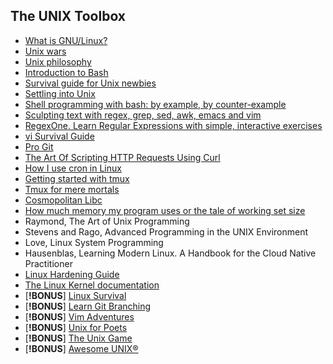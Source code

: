 ## The UNIX Toolbox

- [What is GNU/Linux?](https://www.debian.org/releases/buster/amd64/ch01s02.en.html)
- [Unix wars](https://en.wikipedia.org/wiki/Unix_wars)
- [Unix philosophy](https://en.wikipedia.org/wiki/Unix_philosophy)
- [Introduction to Bash](https://cs.lmu.edu/~ray/notes/bash/)
- [Survival guide for Unix newbies ](https://matt.might.net/articles/basic-unix/)
- [Settling into Unix](https://matt.might.net/articles/settling-into-unix/)
- [Shell programming with bash: by example, by counter-example](https://matt.might.net/articles/bash-by-example/)
- [Sculpting text with regex, grep, sed, awk, emacs and vim](https://matt.might.net/articles/sculpting-text/)
- [RegexOne. Learn Regular Expressions with simple, interactive exercises](https://regexone.com/)
- [vi Survival Guide](https://www.nuxified.org/vi_survival_guide/)
- [Pro Git](https://git-scm.com/book/en/v2)
- [The Art Of Scripting HTTP Requests Using Curl](https://curl.haxx.se/docs/httpscripting.html)
- [How I use cron in Linux](https://opensource.com/article/17/11/how-use-cron-linux)
- [Getting started with tmux](https://ittavern.com/getting-started-with-tmux/)
- [Tmux for mere mortals](https://zserge.com/posts/tmux/)
- [Cosmopolitan Libc](https://justine.lol/cosmopolitan/functions.html)
- [How much memory my program uses or the tale of working set size](https://biriukov.dev/docs/page-cache/7-how-much-memory-my-program-uses-or-the-tale-of-working-set-size/#how-much-memory-my-program-uses-or-the-tale-of-working-set-size)
- Raymond, The Art of Unix Programming
- Stevens and Rago, Advanced Programming in the UNIX Environment
- Love, Linux System Programming
- Hausenblas, Learning Modern Linux. A Handbook for the Cloud Native Practitioner
- [Linux Hardening Guide](https://madaidans-insecurities.github.io/guides/linux-hardening.html)
- [The Linux Kernel documentation](https://www.kernel.org/doc/html/latest/)
- [**!BONUS**] [Linux Survival](https://linuxsurvival.com/linux-tutorial-introduction/)
- [**!BONUS**] [Learn Git Branching](https://learngitbranching.js.org/)
- [**!BONUS**] [Vim Adventures](https://vim-adventures.com/)
- [**!BONUS**] [Unix for Poets](https://www.cs.upc.edu/~padro/Unixforpoets.pdf)
- [**!BONUS**] [The Unix Game](https://www.unixgame.io/unix50)
- [**!BONUS**] [Awesome UNIX®](https://github.com/sirredbeard/Awesome-UNIX)
